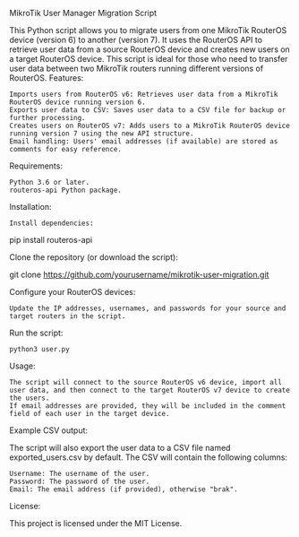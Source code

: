 MikroTik User Manager Migration Script

This Python script allows you to migrate users from one MikroTik RouterOS device (version 6) to another (version 7). It uses the RouterOS API to retrieve user data from a source RouterOS device and creates new users on a target RouterOS device. This script is ideal for those who need to transfer user data between two MikroTik routers running different versions of RouterOS.
Features:

    Imports users from RouterOS v6: Retrieves user data from a MikroTik RouterOS device running version 6.
    Exports user data to CSV: Saves user data to a CSV file for backup or further processing.
    Creates users on RouterOS v7: Adds users to a MikroTik RouterOS device running version 7 using the new API structure.
    Email handling: Users' email addresses (if available) are stored as comments for easy reference.

Requirements:

    Python 3.6 or later.
    routeros-api Python package.

Installation:

    Install dependencies:

pip install routeros-api

Clone the repository (or download the script):

git clone https://github.com/yourusername/mikrotik-user-migration.git

Configure your RouterOS devices:

    Update the IP addresses, usernames, and passwords for your source and target routers in the script.

Run the script:

    python3 user.py

Usage:

    The script will connect to the source RouterOS v6 device, import all user data, and then connect to the target RouterOS v7 device to create the users.
    If email addresses are provided, they will be included in the comment field of each user in the target device.

Example CSV output:

The script will also export the user data to a CSV file named exported_users.csv by default. The CSV will contain the following columns:

    Username: The username of the user.
    Password: The password of the user.
    Email: The email address (if provided), otherwise "brak".

License:

This project is licensed under the MIT License.
